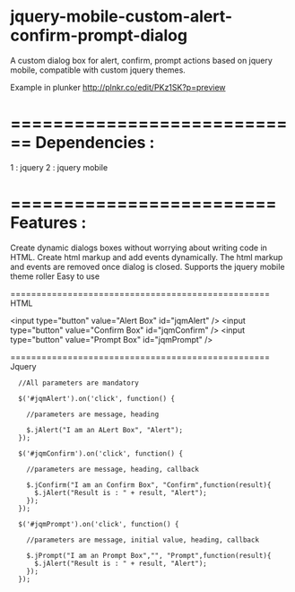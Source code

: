 jquery-mobile-custom-alert-confirm-prompt-dialog
================================================

A custom dialog box for alert, confirm, prompt actions based on jquery mobile, compatible with custom jquery themes.

Example in plunker http://plnkr.co/edit/PKz1SK?p=preview

============================
Dependencies : 
=============================

1 : jquery
2 : jquery mobile

=========================
Features : 
=========================

Create dynamic dialogs boxes without worrying about writing code in HTML.
Create html markup and add events dynamically.
The html markup and events are removed once dialog is closed.
Supports the jquery mobile theme roller
Easy to use

==================================================
HTML

  &lt;input type="button" value="Alert Box" id="jqmAlert" /&gt;
  &lt;input type="button" value="Confirm Box" id="jqmConfirm" /&gt;
  &lt;input type="button" value="Prompt Box" id="jqmPrompt" /&gt;
  
==================================================
Jquery

      //All parameters are mandatory

      $('#jqmAlert').on('click', function() {
        
        //parameters are message, heading
        
        $.jAlert("I am an ALert Box", "Alert");
      });

      $('#jqmConfirm').on('click', function() {
        
        //parameters are message, heading, callback
        
        $.jConfirm("I am an Confirm Box", "Confirm",function(result){
          $.jAlert("Result is : " + result, "Alert");
        });
      });

      $('#jqmPrompt').on('click', function() {
        
        //parameters are message, initial value, heading, callback
        
        $.jPrompt("I am an Prompt Box","", "Prompt",function(result){
          $.jAlert("Result is : " + result, "Alert");
        });
      });
